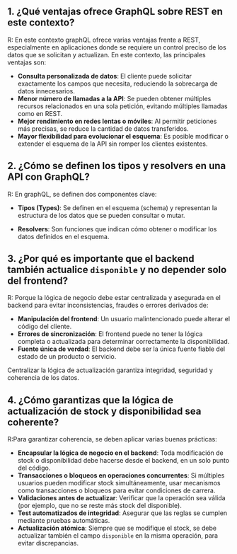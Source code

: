 ## 1. ¿Qué ventajas ofrece GraphQL sobre REST en este contexto?

R: En este contexto graphQL ofrece varias ventajas frente a REST, especialmente en aplicaciones donde se requiere un control preciso de los datos que se solicitan y actualizan. En este contexto, las principales ventajas son:
- **Consulta personalizada de datos**: El cliente puede solicitar exactamente los campos que necesita, reduciendo la sobrecarga de datos innecesarios.
- **Menor número de llamadas a la API**: Se pueden obtener múltiples recursos relacionados en una sola petición, evitando múltiples llamadas como en REST.
- **Mejor rendimiento en redes lentas o móviles**: Al permitir peticiones más precisas, se reduce la cantidad de datos transferidos.
- **Mayor flexibilidad para evolucionar el esquema**: Es posible modificar o extender el esquema de la API sin romper los clientes existentes.

## 2. ¿Cómo se definen los tipos y resolvers en una API con GraphQL?
R: En graphQL, se definen dos componentes clave:

- **Tipos (Types)**: Se definen en el esquema (schema) y representan la estructura de los datos que se pueden consultar o mutar.

- **Resolvers**: Son funciones que indican cómo obtener o modificar los datos definidos en el esquema. 

## 3. ¿Por qué es importante que el backend también actualice `disponible` y no depender solo del frontend?

R: Porque la lógica de negocio debe estar centralizada y asegurada en el backend para evitar inconsistencias, fraudes o errores derivados de:

- **Manipulación del frontend**: Un usuario malintencionado puede alterar el código del cliente.
- **Errores de sincronización**: El frontend puede no tener la lógica completa o actualizada para determinar correctamente la disponibilidad.
- **Fuente única de verdad**: El backend debe ser la única fuente fiable del estado de un producto o servicio.

Centralizar la lógica de actualización garantiza integridad, seguridad y coherencia de los datos.

## 4. ¿Cómo garantizas que la lógica de actualización de stock y disponibilidad sea coherente?

R:Para garantizar coherencia, se deben aplicar varias buenas prácticas:

- **Encapsular la lógica de negocio en el backend**: Toda modificación de stock o disponibilidad debe hacerse desde el backend, en un solo punto del código.
- **Transacciones o bloqueos en operaciones concurrentes**: Si múltiples usuarios pueden modificar stock simultáneamente, usar mecanismos como transacciones o bloqueos para evitar condiciones de carrera.
- **Validaciones antes de actualizar**: Verificar que la operación sea válida (por ejemplo, que no se reste más stock del disponible).
- **Test automatizados de integridad**: Asegurar que las reglas se cumplen mediante pruebas automáticas.
- **Actualización atómica**: Siempre que se modifique el stock, se debe actualizar también el campo `disponible` en la misma operación, para evitar discrepancias.
